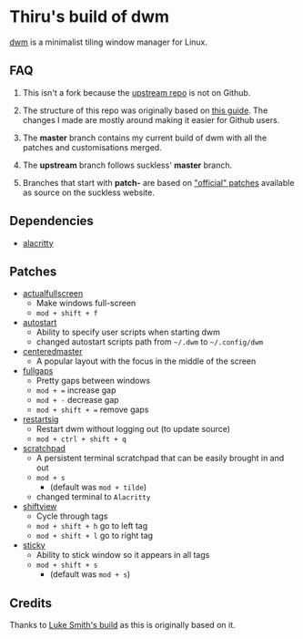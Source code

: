 # Thiru's build of dwm

[dwm](https://dwm.suckless.org/) is a minimalist tiling window manager for Linux.

## FAQ

1. This isn't a fork because the [upstream repo](https://git.suckless.org/dwm) is not on Github.

1. The structure of this repo was originally based on [this guide](https://dwm.suckless.org/customisation/patches_in_git/). The changes I made are mostly around making it easier for Github users.

1. The **master** branch contains my current build of dwm with all the patches and customisations merged.

1. The **upstream** branch follows suckless' **master** branch.

1. Branches that start with **patch-** are based on ["official" patches](https://dwm.suckless.org/patches/) available as source on the suckless website.

## Dependencies

* [alacritty](https://github.com/alacritty/alacritty)

## Patches

* [actualfullscreen](https://dwm.suckless.org/patches/actualfullscreen/)
  * Make windows full-screen
  * `mod + shift + f`
* [autostart](https://dwm.suckless.org/patches/autostart/)
  * Ability to specify user scripts when starting dwm
  * changed autostart scripts path from `~/.dwm` to `~/.config/dwm`
* [centeredmaster](https://dwm.suckless.org/patches/centeredmaster/)
  * A popular layout with the focus in the middle of the screen
* [fullgaps](https://dwm.suckless.org/patches/fullgaps/)
  * Pretty gaps between windows
  * `mod + =` increase gap
  * `mod + -` decrease gap
  * `mod + shift + =` remove gaps
* [restartsig](https://dwm.suckless.org/patches/restartsig/)
  * Restart dwm without logging out (to update source)
  * `mod + ctrl + shift + q`
* [scratchpad](https://dwm.suckless.org/patches/scratchpad/)
  * A persistent terminal scratchpad that can be easily brought in and out
  * `mod + s`
    * (default was `mod + tilde`)
  * changed terminal to `Alacritty`
* [shiftview](https://dwm.suckless.org/patches/nextprev/)
  * Cycle through tags
  * `mod + shift + h` go to left tag
  * `mod + shift + l` go to right tag
* [sticky](https://dwm.suckless.org/patches/sticky/)
  * Ability to stick window so it appears in all tags
  * `mod + shift + s`
    * (default was `mod + s`)

## Credits

Thanks to [Luke Smith's build](https://github.com/lukesmithxyz/dwm) as this is originally based on it.
